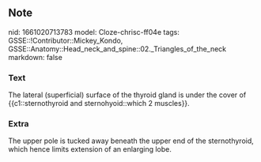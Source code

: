 ## Note
nid: 1661020713783
model: Cloze-chrisc-ff04e
tags: GSSE::!Contributor::Mickey_Kondo, GSSE::Anatomy::Head_neck_and_spine::02._Triangles_of_the_neck
markdown: false

### Text
The lateral (superficial) surface of the thyroid gland is under the cover of {{c1::sternothyroid and sternohyoid::which 2 muscles}}.

### Extra
The upper pole is tucked away beneath the upper end of the sternothyroid, which hence limits extension of an enlarging lobe.
